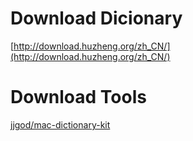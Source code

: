 # Download Dicionary
[http://download.huzheng.org/zh_CN/](http://download.huzheng.org/zh_CN/)

# Download Tools 
[jjgod/mac-dictionary-kit](https://github.com/jjgod/mac-dictionary-kit)

